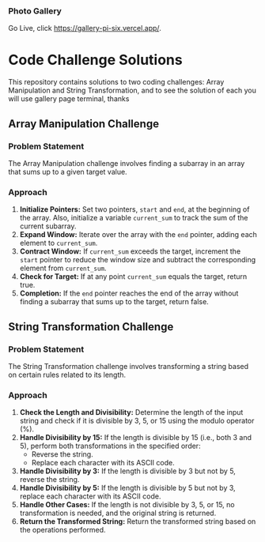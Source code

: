 ### Photo Gallery
Go Live, click  https://gallery-pi-six.vercel.app/.

# Code Challenge Solutions

This repository contains solutions to two coding challenges: Array Manipulation and String Transformation, and to see the solution of each you will use gallery page terminal, thanks

## Array Manipulation Challenge

### Problem Statement
The Array Manipulation challenge involves finding a subarray in an array that sums up to a given target value.

### Approach
1. **Initialize Pointers:** Set two pointers, `start` and `end`, at the beginning of the array. Also, initialize a variable `current_sum` to track the sum of the current subarray.
2. **Expand Window:** Iterate over the array with the `end` pointer, adding each element to `current_sum`.
3. **Contract Window:** If `current_sum` exceeds the target, increment the `start` pointer to reduce the window size and subtract the corresponding element from `current_sum`.
4. **Check for Target:** If at any point `current_sum` equals the target, return true.
5. **Completion:** If the `end` pointer reaches the end of the array without finding a subarray that sums up to the target, return false.


## String Transformation Challenge

### Problem Statement
The String Transformation challenge involves transforming a string based on certain rules related to its length.

### Approach
1. **Check the Length and Divisibility:** Determine the length of the input string and check if it is divisible by 3, 5, or 15 using the modulo operator (%).
2. **Handle Divisibility by 15:** If the length is divisible by 15 (i.e., both 3 and 5), perform both transformations in the specified order:
   - Reverse the string.
   - Replace each character with its ASCII code.
3. **Handle Divisibility by 3:** If the length is divisible by 3 but not by 5, reverse the string.
4. **Handle Divisibility by 5:** If the length is divisible by 5 but not by 3, replace each character with its ASCII code.
5. **Handle Other Cases:** If the length is not divisible by 3, 5, or 15, no transformation is needed, and the original string is returned.
6. **Return the Transformed String:** Return the transformed string based on the operations performed.